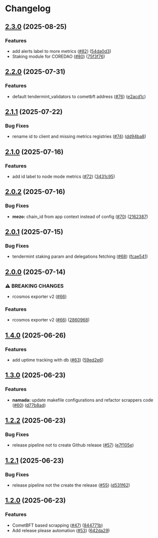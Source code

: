 # Changelog

## [2.3.0](https://github.com/p2p-org/rcosmos-exporter/compare/v2.2.2...v2.3.0) (2025-08-25)


### Features

* add alerts label to more metrics ([#82](https://github.com/p2p-org/rcosmos-exporter/issues/82)) ([54da0d3](https://github.com/p2p-org/rcosmos-exporter/commit/54da0d372790829651dffb89f0788c44d8fb0094))
* Staking module for COREDAO ([#80](https://github.com/p2p-org/rcosmos-exporter/issues/80)) ([75f3f76](https://github.com/p2p-org/rcosmos-exporter/commit/75f3f7696248a45116c52e8fd8607777e047a2f6))

## [2.2.0](https://github.com/p2p-org/rcosmos-exporter/compare/v2.1.1...v2.2.0) (2025-07-31)


### Features

* default tendermint_validators to cometbft address ([#76](https://github.com/p2p-org/rcosmos-exporter/issues/76)) ([e2acd1c](https://github.com/p2p-org/rcosmos-exporter/commit/e2acd1cce0ddaafa4730ff97ed6cde07c84227b8))

## [2.1.1](https://github.com/p2p-org/rcosmos-exporter/compare/v2.1.0...v2.1.1) (2025-07-22)


### Bug Fixes

* rename id to client and missing metrics registries ([#74](https://github.com/p2p-org/rcosmos-exporter/issues/74)) ([dd94ba8](https://github.com/p2p-org/rcosmos-exporter/commit/dd94ba8f6d6456d5a97f92dc3e4812fca5e29eab))

## [2.1.0](https://github.com/p2p-org/rcosmos-exporter/compare/v2.0.2...v2.1.0) (2025-07-16)


### Features

* add id label to node mode metrics ([#72](https://github.com/p2p-org/rcosmos-exporter/issues/72)) ([3431c95](https://github.com/p2p-org/rcosmos-exporter/commit/3431c9563d12b09edcca794b480e7e721c3a80d4))

## [2.0.2](https://github.com/p2p-org/rcosmos-exporter/compare/v2.0.1...v2.0.2) (2025-07-16)


### Bug Fixes

* **mezo:** chain_id from app context instead of config ([#70](https://github.com/p2p-org/rcosmos-exporter/issues/70)) ([2162387](https://github.com/p2p-org/rcosmos-exporter/commit/2162387822d2647589dfb0024579ba212e69b629))

## [2.0.1](https://github.com/p2p-org/rcosmos-exporter/compare/v2.0.0...v2.0.1) (2025-07-15)


### Bug Fixes

* tendermint staking param and delegations fetching ([#68](https://github.com/p2p-org/rcosmos-exporter/issues/68)) ([fcae541](https://github.com/p2p-org/rcosmos-exporter/commit/fcae54193e2f6b3fa6dba3ed1ee496ff778c1be2))

## [2.0.0](https://github.com/p2p-org/rcosmos-exporter/compare/v1.4.0...v2.0.0) (2025-07-14)


### ⚠ BREAKING CHANGES

* rcosmos exporter v2 ([#66](https://github.com/p2p-org/rcosmos-exporter/issues/66))

### Features

* rcosmos exporter v2 ([#66](https://github.com/p2p-org/rcosmos-exporter/issues/66)) ([2860968](https://github.com/p2p-org/rcosmos-exporter/commit/2860968b23445bb5ab559b684a70e1d213392f93))

## [1.4.0](https://github.com/p2p-org/rcosmos-exporter/compare/v1.3.0...v1.4.0) (2025-06-26)


### Features

* add uptime tracking with db ([#63](https://github.com/p2p-org/rcosmos-exporter/issues/63)) ([59ed2e6](https://github.com/p2p-org/rcosmos-exporter/commit/59ed2e6b97bca419c7d1e4dd2e6187d2fb14c4b8))

## [1.3.0](https://github.com/p2p-org/rcosmos-exporter/compare/v1.2.2...v1.3.0) (2025-06-23)


### Features

* **namada:** update makefile configurations and refactor scrappers code ([#60](https://github.com/p2p-org/rcosmos-exporter/issues/60)) ([d77b8ad](https://github.com/p2p-org/rcosmos-exporter/commit/d77b8add14fb938ef8e37addf6f1dc3a0717aaaa))

## [1.2.2](https://github.com/p2p-org/rcosmos-exporter/compare/v1.2.1...v1.2.2) (2025-06-23)


### Bug Fixes

* release pipeline not to create Github release ([#57](https://github.com/p2p-org/rcosmos-exporter/issues/57)) ([e7f105e](https://github.com/p2p-org/rcosmos-exporter/commit/e7f105e6d3402f2f1a193aefe04aef07ecede9a0))

## [1.2.1](https://github.com/p2p-org/rcosmos-exporter/compare/v1.2.0...v1.2.1) (2025-06-23)


### Bug Fixes

* release pipeline not the create the release ([#55](https://github.com/p2p-org/rcosmos-exporter/issues/55)) ([d531f62](https://github.com/p2p-org/rcosmos-exporter/commit/d531f6238d40bbc30b919956460973886c37cadb))

## [1.2.0](https://github.com/p2p-org/rcosmos-exporter/compare/v1.1.9...v1.2.0) (2025-06-23)


### Features

* CometBFT based scrapping ([#47](https://github.com/p2p-org/rcosmos-exporter/issues/47)) ([844771b](https://github.com/p2p-org/rcosmos-exporter/commit/844771bea07baee1f4b290ea1871bfc121e94549))
* Add release please automation ([#53](https://github.com/p2p-org/rcosmos-exporter/issues/53)) ([642da29](https://github.com/p2p-org/rcosmos-exporter/commit/642da29cd2096c9dc952712b0ad742fe9089e440))
